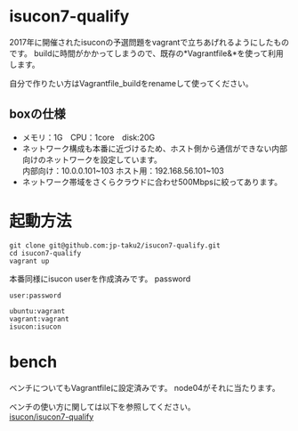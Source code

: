 # isucon7-qualify

2017年に開催されたisuconの予選問題をvagrantで立ちあげれるようにしたものです。
buildに時間がかかってしまうので、既存の*Vagrantfile&*を使って利用します。

自分で作りたい方はVagrantfile_buildをrenameして使ってください。

## boxの仕様
- メモリ：1G　CPU：1core　disk:20G
- ネットワーク構成も本番に近づけるため、ホスト側から通信ができない内部向けのネットワークを設定しています。  
内部向け：10.0.0.101\~103
ホスト用：192.168.56.101\~103
- ネットワーク帯域をさくらクラウドに合わせ500Mbpsに絞ってあります。


# 起動方法

```
git clone git@github.com:jp-taku2/isucon7-qualify.git
cd isucon7-qualify
vagrant up
```

本番同様にisucon userを作成済みです。
password

```
user:password

ubuntu:vagrant
vagrant:vagrant
isucon:isucon
```

# bench
ベンチについてもVagrantfileに設定済みです。
node04がそれに当たります。

ベンチの使い方に関しては以下を参照してください。  
[isucon/isucon7-qualify](https://github.com/isucon/isucon7-qualify) 
